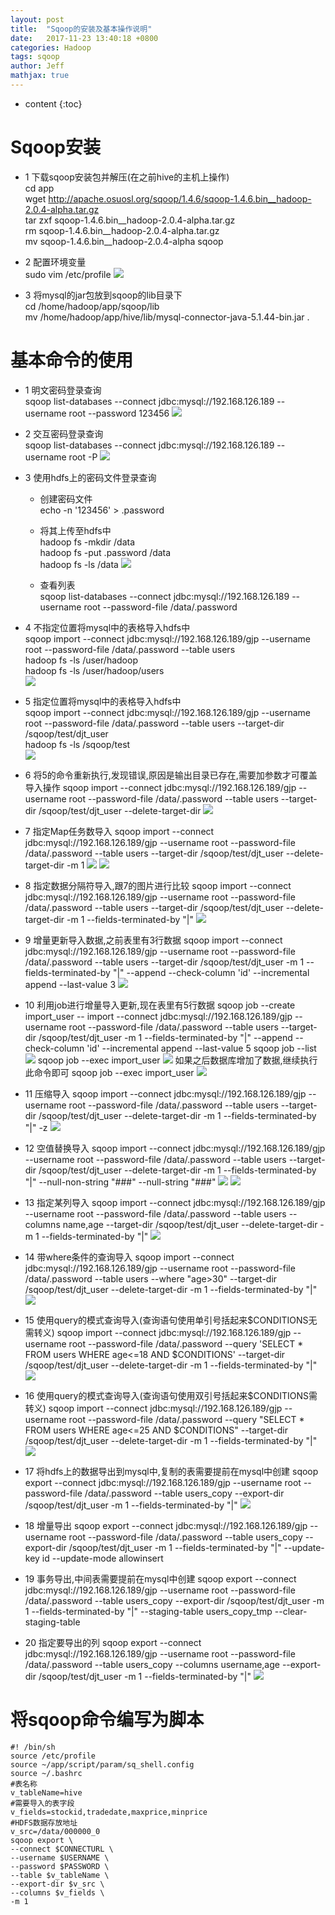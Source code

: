 ```yaml
---
layout: post
title:  "Sqoop的安装及基本操作说明"
date:   2017-11-23 13:40:18 +0800
categories: Hadoop
tags: sqoop
author: Jeff
mathjax: true
---
```


* content
{:toc}


# Sqoop安装
* 1 下载sqoop安装包并解压(在之前hive的主机上操作)    
    cd app    
    wget http://apache.osuosl.org/sqoop/1.4.6/sqoop-1.4.6.bin__hadoop-2.0.4-alpha.tar.gz    
    tar zxf sqoop-1.4.6.bin__hadoop-2.0.4-alpha.tar.gz    
    rm sqoop-1.4.6.bin__hadoop-2.0.4-alpha.tar.gz    
    mv sqoop-1.4.6.bin__hadoop-2.0.4-alpha sqoop

* 2 配置环境变量    
    sudo vim /etc/profile
    ![](http://ov7z79pcc.bkt.clouddn.com/15114141450806.jpg)

* 3 将mysql的jar包放到sqoop的lib目录下    
    cd /home/hadoop/app/sqoop/lib    
    mv /home/hadoop/app/hive/lib/mysql-connector-java-5.1.44-bin.jar .

# 基本命令的使用
* 1 明文密码登录查询    
    sqoop list-databases --connect jdbc:mysql://192.168.126.189 --username root --password 123456
    ![](http://ov7z79pcc.bkt.clouddn.com/15114153221534.jpg)

* 2 交互密码登录查询    
    sqoop list-databases --connect jdbc:mysql://192.168.126.189 --username root -P
    ![](http://ov7z79pcc.bkt.clouddn.com/15114154602530.jpg)

* 3 使用hdfs上的密码文件登录查询
    * 创建密码文件    
        echo -n '123456' > .password
        
    * 将其上传至hdfs中    
        hadoop fs -mkdir /data    
        hadoop fs -put .password /data    
        hadoop fs -ls /data
        ![](http://ov7z79pcc.bkt.clouddn.com/15114156624463.jpg)

    * 查看列表    
        sqoop list-databases --connect jdbc:mysql://192.168.126.189 --username root --password-file /data/.password

* 4 不指定位置将mysql中的表格导入hdfs中<br>
    sqoop import --connect jdbc:mysql://192.168.126.189/gjp --username root --password-file /data/.password --table users<br>
    hadoop fs -ls /user/hadoop<br>
    hadoop fs -ls /user/hadoop/users<br>
    ![](http://ov7z79pcc.bkt.clouddn.com/15114163765607.jpg)

* 5 指定位置将mysql中的表格导入hdfs中<br>
    sqoop import --connect jdbc:mysql://192.168.126.189/gjp --username root --password-file /data/.password --table users --target-dir /sqoop/test/djt_user<br>
    hadoop fs -ls /sqoop/test<br>
    ![](http://ov7z79pcc.bkt.clouddn.com/15114166588478.jpg)

* 6 将5的命令重新执行,发现错误,原因是输出目录已存在,需要加参数才可覆盖导入操作
    sqoop import --connect jdbc:mysql://192.168.126.189/gjp --username root --password-file /data/.password --table users --target-dir /sqoop/test/djt_user --delete-target-dir
    ![](http://ov7z79pcc.bkt.clouddn.com/15114167951558.jpg)

* 7 指定Map任务数导入
    sqoop import --connect jdbc:mysql://192.168.126.189/gjp --username root --password-file /data/.password --table users --target-dir /sqoop/test/djt_user --delete-target-dir -m 1
    ![](http://ov7z79pcc.bkt.clouddn.com/15114169630629.jpg)
    ![](http://ov7z79pcc.bkt.clouddn.com/15114170699317.jpg)

* 8 指定数据分隔符导入,跟7的图片进行比较
    sqoop import --connect jdbc:mysql://192.168.126.189/gjp --username root --password-file /data/.password --table users --target-dir /sqoop/test/djt_user --delete-target-dir -m 1 --fields-terminated-by "|"
    ![](http://ov7z79pcc.bkt.clouddn.com/15114172326468.jpg)

* 9 增量更新导入数据,之前表里有3行数据
    sqoop import --connect jdbc:mysql://192.168.126.189/gjp --username root --password-file /data/.password --table users --target-dir /sqoop/test/djt_user -m 1 --fields-terminated-by "|" --append --check-column 'id' --incremental append --last-value 3
    ![](http://ov7z79pcc.bkt.clouddn.com/15114176013471.jpg)

* 10 利用job进行增量导入更新,现在表里有5行数据
    sqoop job --create import_user -- import --connect jdbc:mysql://192.168.126.189/gjp --username root --password-file /data/.password --table users --target-dir /sqoop/test/djt_user -m 1 --fields-terminated-by "|" --append --check-column 'id' --incremental append --last-value 5
    sqoop job --list
    ![](http://ov7z79pcc.bkt.clouddn.com/15114178197800.jpg)
    sqoop job --exec import_user
    ![](http://ov7z79pcc.bkt.clouddn.com/15114179615116.jpg)
    如果之后数据库增加了数据,继续执行此命令即可
    sqoop job --exec import_user
    ![](http://ov7z79pcc.bkt.clouddn.com/15114180853217.jpg)

* 11 压缩导入
    sqoop import --connect jdbc:mysql://192.168.126.189/gjp --username root --password-file /data/.password --table users --target-dir /sqoop/test/djt_user --delete-target-dir -m 1 --fields-terminated-by "|" -z
    ![](http://ov7z79pcc.bkt.clouddn.com/15114182102392.jpg)

* 12 空值替换导入
    sqoop import --connect jdbc:mysql://192.168.126.189/gjp --username root --password-file /data/.password --table users --target-dir /sqoop/test/djt_user --delete-target-dir -m 1 --fields-terminated-by "|" --null-non-string "###" --null-string "###"
    ![](http://ov7z79pcc.bkt.clouddn.com/15114185337879.jpg)
    ![](http://ov7z79pcc.bkt.clouddn.com/15114185675791.jpg)

* 13 指定某列导入
    sqoop import --connect jdbc:mysql://192.168.126.189/gjp --username root --password-file /data/.password --table users --columns name,age --target-dir /sqoop/test/djt_user --delete-target-dir -m 1 --fields-terminated-by "|"
    ![](http://ov7z79pcc.bkt.clouddn.com/15114186886727.jpg)

* 14 带where条件的查询导入
    sqoop import --connect jdbc:mysql://192.168.126.189/gjp --username root --password-file /data/.password --table users --where "age>30" --target-dir /sqoop/test/djt_user --delete-target-dir -m 1 --fields-terminated-by "|"
    ![](http://ov7z79pcc.bkt.clouddn.com/15114187856830.jpg)

* 15 使用query的模式查询导入(查询语句使用单引号括起来$CONDITIONS无需转义)
    sqoop import --connect jdbc:mysql://192.168.126.189/gjp --username root --password-file /data/.password --query 'SELECT * FROM users WHERE age<=18 AND $CONDITIONS' --target-dir /sqoop/test/djt_user --delete-target-dir -m 1 --fields-terminated-by "|"
    ![](http://ov7z79pcc.bkt.clouddn.com/15114189006318.jpg)

* 16 使用query的模式查询导入(查询语句使用双引号括起来$CONDITIONS需转义)
    sqoop import --connect jdbc:mysql://192.168.126.189/gjp --username root --password-file /data/.password --query "SELECT * FROM users WHERE age<=25 AND \$CONDITIONS" --target-dir /sqoop/test/djt_user --delete-target-dir -m 1 --fields-terminated-by "|"
    ![](http://ov7z79pcc.bkt.clouddn.com/15114190073398.jpg)

* 17 将hdfs上的数据导出到mysql中,复制的表需要提前在mysql中创建
    sqoop export --connect jdbc:mysql://192.168.126.189/gjp --username root --password-file /data/.password --table users_copy --export-dir /sqoop/test/djt_user -m 1 --fields-terminated-by "|"
    ![](http://ov7z79pcc.bkt.clouddn.com/15114196547153.jpg)

* 18 增量导出
    sqoop export --connect jdbc:mysql://192.168.126.189/gjp --username root --password-file /data/.password --table users_copy --export-dir /sqoop/test/djt_user -m 1 --fields-terminated-by "|" --update-key id --update-mode allowinsert

* 19 事务导出,中间表需要提前在mysql中创建
    sqoop export --connect jdbc:mysql://192.168.126.189/gjp --username root --password-file /data/.password --table users_copy --export-dir /sqoop/test/djt_user -m 1 --fields-terminated-by "|" --staging-table users_copy_tmp --clear-staging-table
    
* 20 指定要导出的列
    sqoop export --connect jdbc:mysql://192.168.126.189/gjp --username root --password-file /data/.password --table users_copy --columns username,age --export-dir /sqoop/test/djt_user -m 1 --fields-terminated-by "|"
    ![](http://ov7z79pcc.bkt.clouddn.com/15114202421162.jpg)

# 将sqoop命令编写为脚本
```shell
#! /bin/sh
source /etc/profile
source ~/app/script/param/sq_shell.config
source ~/.bashrc
#表名称
v_tableName=hive
#需要导入的表字段
v_fields=stockid,tradedate,maxprice,minprice
#HDFS数据存放地址
v_src=/data/000000_0
sqoop export \
--connect $CONNECTURL \
--username $USERNAME \
--password $PASSWORD \
--table $v_tableName \
--export-dir $v_src \
--columns $v_fields \
-m 1
```

